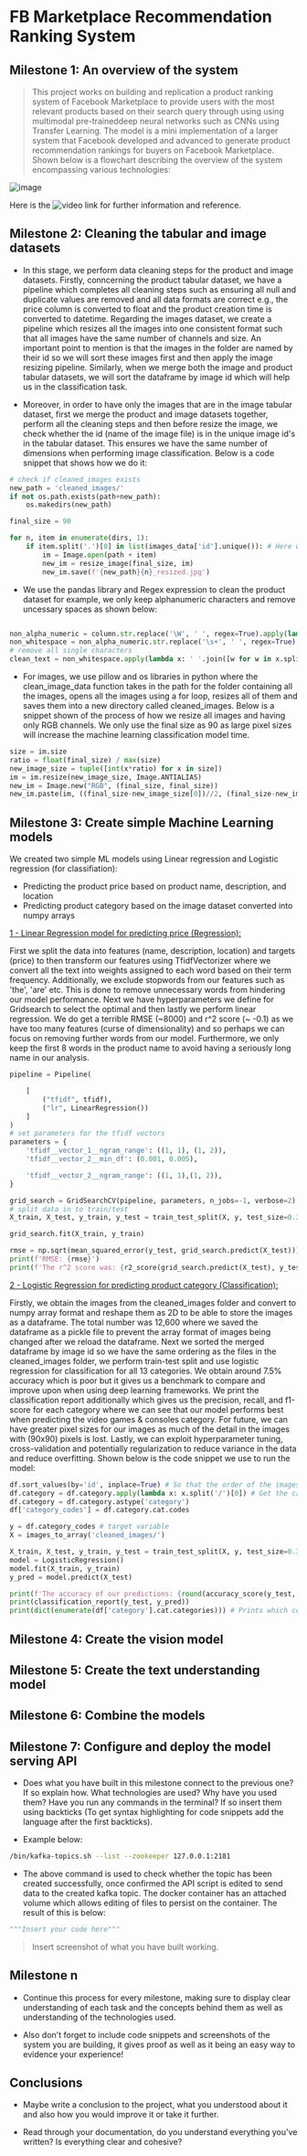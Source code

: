 # FB Marketplace Recommendation Ranking System

## Milestone 1: An overview of the system

> This project works on building and replication a product ranking system of Facebook Marketplace to provide users with the most relevant products based on their search query through using using multimodal pre-traineddeep neural networks such as CNNs using Transfer Learning. The model is a mini implementation of a larger system that Facebook developed and advanced to generate product recommendation rankings for buyers on Facebook Marketplace. Shown below is a flowchart describing the overview of the system encompassing various technologies:

![image](https://user-images.githubusercontent.com/51030860/178149528-8a7c5b0c-3f14-46b0-b708-ff3faf455755.png)

Here is the ![video link](https://www.youtube.com/watch?v=1Z5V2VrHTTA&ab_channel=AiCore) for further information and reference.

## Milestone 2: Cleaning the tabular and image datasets

- In this stage, we perform data cleaning steps for the product and image datasets. Firstly, conncerning the product tabular dataset, we have a pipeline which completes all cleaning steps such as ensuring all null and duplicate values are removed and all data formats are correct e.g., the price column is converted to float and the product creation time is converted to datetime. Regarding the images dataset, we create a pipeline which resizes all the images into one consistent format such that all images have the same number of channels and size. An important point to mention is that the images in the folder are named by their id so we will sort these images first and then apply the image resizing pipeline. Similarly, when we merge both the image and product tabular datasets, we will sort the dataframe by image id which will help us in the classification task.

- Moreover, in order to have only the images that are in the image tabular dataset, first we merge the product and image datasets together, perform all the cleaning steps and then before resize the image, we check whether the id (name of the image file) is in the unique image id's in the tabular dataset. This ensures we have the same number of dimensions when performing image classification. Below is a code snippet that shows how we do it:

```python
# check if cleaned_images exists
new_path = 'cleaned_images/'
if not os.path.exists(path+new_path):
    os.makedirs(new_path)

final_size = 90

for n, item in enumerate(dirs, 1):
    if item.split('.')[0] in list(images_data['id'].unique()): # Here we check whether the image id is contained in the merged tabular dataset
        im = Image.open(path + item)
        new_im = resize_image(final_size, im)
        new_im.save(f'{new_path}{n}_resized.jpg')
```

- We use the pandas library and Regex expression to clean the product dataset for example, we only keep alphanumeric characters and remove uncessary spaces as shown below:

```python

non_alpha_numeric = column.str.replace('\W', ' ', regex=True).apply(lambda x: x.lower())
non_whitespace = non_alpha_numeric.str.replace('\s+', ' ', regex=True)
# remove all single characters
clean_text = non_whitespace.apply(lambda x: ' '.join([w for w in x.split() if len(w)>1]))
```
  
- For images, we use pillow and os libraries in python where the clean_image_data function takes in the path for the folder containing all the images, opens all the images using a for loop, resizes all of them and saves them into a new directory called cleaned_images. Below is a snippet shown of the process of how we resize all images and having only RGB channels. We only use the final size as 90 as large pixel sizes will increase the machine learning classification model time.
  
```python
size = im.size
ratio = float(final_size) / max(size) 
new_image_size = tuple([int(x*ratio) for x in size]) 
im = im.resize(new_image_size, Image.ANTIALIAS)
new_im = Image.new("RGB", (final_size, final_size))
new_im.paste(im, ((final_size-new_image_size[0])//2, (final_size-new_image_size[1])//2))
```


## Milestone 3: Create simple Machine Learning models

We created two simple ML models using Linear regression and Logistic regression (for classifiation):

- Predicting the product price based on product name, description, and location
- Predicting product category based on the image dataset converted into numpy arrays

<ins>1 - Linear Regression model for predicting price (Regression):</ins>

First we split the data into features (name, description, location) and targets (price) to then transform our features using TfidfVectorizer where we convert all the text into weights assigned to each word based on their term frequency. Additionally, we exclude stopwords from our features such as 'the', 'are' etc. This is done to remove unnecessary words from hindering our model performance. Next we have hyperparameters we define for Gridsearch to select the optimal and then lastly we perform linear regression. We do get a terrible RMSE (~8000) and r^2 score (~ -0.1) as we have too many features (curse of dimensionality) and so perhaps we can focus on removing further words from our model. Furthermore, we only keep the first 8 words in the product name to avoid having a seriously long name in our analysis. 

```python
pipeline = Pipeline(

    [   
        ("tfidf", tfidf),
        ("lr", LinearRegression())
    ]
)
# set parameters for the tfidf vectors
parameters = {
    'tfidf__vector_1__ngram_range': ((1, 1), (1, 2)),
    'tfidf__vector_2__min_df': (0.001, 0.005),

    'tfidf__vector_2__ngram_range': ((1, 1),(1, 2)),
}

grid_search = GridSearchCV(pipeline, parameters, n_jobs=-1, verbose=2)
# split data in to train/test
X_train, X_test, y_train, y_test = train_test_split(X, y, test_size=0.35)

grid_search.fit(X_train, y_train)

rmse = np.sqrt(mean_squared_error(y_test, grid_search.predict(X_test)))
print(f'RMSE: {rmse}')
print(f'The r^2 score was: {r2_score(grid_search.predict(X_test), y_test)}')
```
<ins>2 - Logistic Regression for predicting product category (Classification):</ins>

Firstly, we obtain the images from the cleaned_images folder and convert to numpy array format and reshape them as 2D to be able to store the images as a dataframe. The total number was 12,600 where we saved the dataframe as a pickle file to prevent the array format of images being changed after we reload the dataframe. Next we sorted the merged dataframe by image id so we have the same ordering as the files in the cleaned_images folder, we perform train-test split and use logistic regression for classification for all 13 categories. We obtain around 7.5% accuracy which is poor but it gives us a benchmark to compare and improve upon when using deep learning frameworks. We print the classification report additionally which gives us the precision, recall, and f1-score for each category where we can see that our model performs best when predicting the video games & consoles category. For future, we can have greater pixel sizes for our images as much of the detail in the images with (90x90) pixels is lost. Lastly, we can exploit hyperparameter tuning, cross-validation and potentially regularization to reduce variance in the data and reduce overfitting. Shown below is the code snippet we use to run the model:

```python
df.sort_values(by='id', inplace=True) # So that the order of the images in both the tabular and non-tabular are the same
df.category = df.category.apply(lambda x: x.split('/')[0]) # Get the category most closest to the product (the one on the most left)
df.category = df.category.astype('category')
df['category_codes'] = df.category.cat.codes

y = df.category_codes # target variable
X = images_to_array('cleaned_images/')

X_train, X_test, y_train, y_test = train_test_split(X, y, test_size=0.3, random_state=42)
model = LogisticRegression()
model.fit(X_train, y_train)
y_pred = model.predict(X_test)

print(f'The accuracy of our predictions: {round(accuracy_score(y_test, y_pred), 5) * 100} %')
print(classification_report(y_test, y_pred))
print(dict(enumerate(df['category'].cat.categories))) # Prints which code corresponds to which category
```

## Milestone 4: Create the vision model

## Milestone 5: Create the text understanding model

## Milestone 6: Combine the models

## Milestone 7: Configure and deploy the model serving API

- Does what you have built in this milestone connect to the previous one? If so explain how. What technologies are used? Why have you used them? Have you run any commands in the terminal? If so insert them using backticks (To get syntax highlighting for code snippets add the language after the first backticks).

- Example below:

```bash
/bin/kafka-topics.sh --list --zookeeper 127.0.0.1:2181
```

- The above command is used to check whether the topic has been created successfully, once confirmed the API script is edited to send data to the created kafka topic. The docker container has an attached volume which allows editing of files to persist on the container. The result of this is below:

```python
"""Insert your code here"""
```

> Insert screenshot of what you have built working.

## Milestone n

- Continue this process for every milestone, making sure to display clear understanding of each task and the concepts behind them as well as understanding of the technologies used.

- Also don't forget to include code snippets and screenshots of the system you are building, it gives proof as well as it being an easy way to evidence your experience!

## Conclusions

- Maybe write a conclusion to the project, what you understood about it and also how you would improve it or take it further.

- Read through your documentation, do you understand everything you've written? Is everything clear and cohesive?
